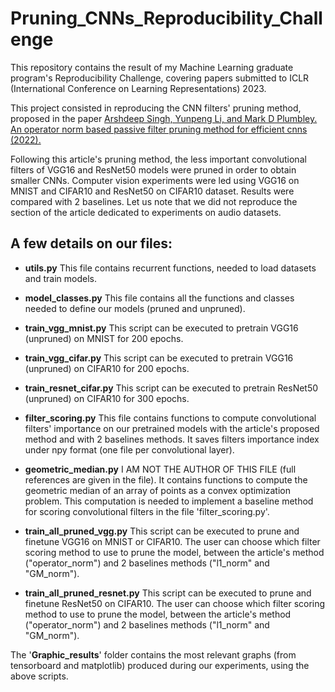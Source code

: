 # Pruning_CNNs_Reproducibility_Challenge

This repository contains the result of my Machine Learning graduate program's Reproducibility Challenge, covering papers submitted to ICLR (International Conference on Learning Representations) 2023.

This project consisted in reproducing the CNN filters' pruning method, proposed in the paper [Arshdeep Singh, Yunpeng Li, and Mark D Plumbley.
An operator norm based passive filter pruning method for efficient cnns (2022).](https://openreview.net/forum?id=Tjp51oUrk3&fbclid=IwAR37UzkX0-Reov2MNL7HJPkWoEkCK9WQUqGe3kHpeNQGlquqejE8eN1MD0o)

Following this article's pruning method, the less important convolutional filters of VGG16 and ResNet50 models were pruned in order to obtain smaller CNNs. 
Computer vision experiments were led using VGG16 on MNIST and CIFAR10 and ResNet50 on CIFAR10 dataset. Results were compared with 2 baselines. 
Let us note that we did not reproduce the section of the article dedicated to experiments on audio datasets.

  
## A few details on our files:

* **utils.py** 
  This file contains recurrent functions, needed to load datasets and train models.

* **model_classes.py** 
  This file contains all the functions and classes needed to define our models (pruned and unpruned).

* **train_vgg_mnist.py**
  This script can be executed to pretrain VGG16 (unpruned) on MNIST for 200 epochs.

* **train_vgg_cifar.py**
  This script can be executed to pretrain VGG16 (unpruned) on CIFAR10 for 200 epochs.

* **train_resnet_cifar.py**
  This script can be executed to pretrain ResNet50 (unpruned) on CIFAR10 for 300 epochs.

* **filter_scoring.py**
  This file contains functions to compute convolutional filters' importance on our pretrained models with the 
  article's proposed method and with 2 baselines methods. It saves filters importance index under npy format 
  (one file per convolutional layer).

* **geometric_median.py**
  I AM NOT THE AUTHOR OF THIS FILE (full references are given in the file). 
  It contains functions to compute the geometric median of an array of points as a convex optimization problem. 
  This computation is needed to implement a baseline method for scoring convolutional filters in the 
  file 'filter_scoring.py'.

* **train_all_pruned_vgg.py**
  This script can be executed to prune and finetune VGG16 on MNIST or CIFAR10.
  The user can choose which filter scoring method to use to prune the model, 
  between the article's method ("operator_norm") and 2 baselines methods ("l1_norm" and "GM_norm").

* **train_all_pruned_resnet.py**
  This script can be executed to prune and finetune ResNet50 on CIFAR10.
  The user can choose which filter scoring method to use to prune the model, 
  between the article's method ("operator_norm") and 2 baselines methods ("l1_norm" and "GM_norm").


The '**Graphic_results**' folder contains the most relevant graphs (from tensorboard and matplotlib) produced during our experiments, using the above scripts.
